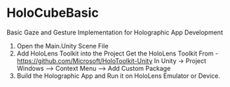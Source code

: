 # HoloCubeBasic
Basic Gaze and Gesture Implementation for Holographic App Development

1. Open the Main.Unity Scene File
2. Add HoloLens Toolkit into the Project 
    Get the HoloLens Toolkit  From - https://github.com/Microsoft/HoloToolkit-Unity
     In Unity ->  Project Windows --> Context Menu --> Add Custom Package 
3. Build the Holographic App and Run it on HoloLens Emulator or Device.
